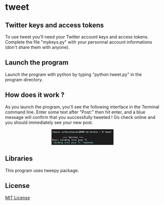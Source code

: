 # tweet

## Twitter keys and access tokens
To use tweet you'll need your Twitter account keys and access tokens. Complete the file "mykeys.py" with your personnal account informations (don't share them with anyone).

## Launch the program
Launch the program with python by typing "python tweet.py" in the program directory.

## How does it work ?
As you launch the program, you'll see the following interface in the Terminal command line. Enter some text after "Post:" then hit enter, and a blue message will confirm that you successfully tweeted ! Go check online and you should immediately see your new post.

<p align="center">
  <img src="img/newtweet.png" width=40% height=40%>
</p>

## Libraries
This program uses tweepy package.

## License
[MIT License](LICENSE)
